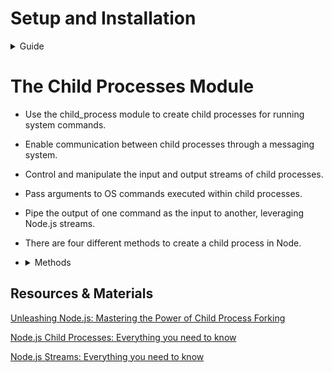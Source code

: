 # Setup and Installation

<details>
   <summary>Guide</summary>

1. **Clone the Repository:**

   - Download the repository to your local machine using:

     ```bash
     git clone <repository-url>
     ```

2. **Switch to the Branch:**

   - Change to the `child-process` branch:

     ```bash
     git checkout child-process
     ```

3. **Project setup:**

   - Rename the `.env.dist` as `.env`

4.  **Execute the Following Commands:**

      1.  **Install Dependencies:**
      
          ```bash
          make install
          ```
      
      - This command installs all necessary dependencies for the project.
   
      2.  **Start Containers:**
      
          ```bash
          make up
          ```
          
      - This command starts all the defined containers.
   
      3.  **Clean Up:**
      
          ```bash
          make clean
          ```
      - This command stops and removes all running containers.

</details>

# The Child Processes Module

- Use the child_process module to create child processes for running system commands.
- Enable communication between child processes through a messaging system.
- Control and manipulate the input and output streams of child processes.
- Pass arguments to OS commands executed within child processes.
- Pipe the output of one command as the input to another, leveraging Node.js streams.
- There are four different methods to create a child process in Node.
-   <details>
      <summary>Methods </summary>
      
      1. `spawn()`
         - Efficient for large data output as it uses streams, avoiding memory overhead.
         - Doesn't create a shell, making it more secure and faster for simple commands.
         - Can handle real-time output processing.
         - More complex syntax when shell features (like pipes) are needed.
         - Requires handling streams manually.
      
      2. `exec()`
         - Simple syntax, allowing the use of shell commands and features (like pipes).
         - Outputs the full command result via a callback, making it easy to work with small data.
         - Buffers the entire output in memory, leading to potential memory issues with large data.
         - Slower and less efficient for large outputs compared to `spawn()`.
   
      3. `execFile()`
         - More secure than `exec()` as it doesn’t execute within a shell.
         - Slightly more efficient since it skips the shell invocation.
         - Ideal for executing binary files directly.
         - Lacks support for shell features (e.g., pipes), limiting its flexibility.
         - Not suitable for commands that require shell syntax.
   
      4. `fork()`
         - Specifically designed for spawning Node.js processes, enabling inter-process communication (IPC).
         - Efficient for distributing workload across multiple processes, useful in scaling applications.
         - Simplifies message passing between parent and child processes.
         - Only works with Node.js scripts, not arbitrary system commands.
         - Can increase complexity when managing multiple child processes.
         - Limited by the number of processes that can be forked due to system resources.
   </details>

## Resources & Materials

[Unleashing Node.js: Mastering the Power of Child Process Forking](https://medium.com/@ashutoshbkd/unleashing-node-js-mastering-the-power-of-child-process-forking-38750f093091)

[Node.js Child Processes: Everything you need to know](https://www.freecodecamp.org/news/node-js-child-processes-everything-you-need-to-know-e69498fe970a/)

[Node.js Streams: Everything you need to know](https://www.freecodecamp.org/news/node-js-streams-everything-you-need-to-know-c9141306be93/)
